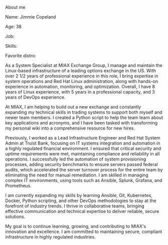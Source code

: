 About me

Name: Jimmie Copeland

Age: 38

Job:

Skills:

Favorite distro:

As a System Specialist at MIAX Exchange Group, I manage and maintain the Linux-based infrastructure of a leading options exchange in the US. With over 2 1/2 years of professional experience in this role, I bring expertise in system operations and Red Hat Linux administration, along with hands-on experience in automation, monitoring, and optimization. Overall, I have 8 years of Linux experience, with 5 years in a professional capacity, and 3 years of DevOps experience.

At MIAX, I am helping to build out a new exchange and constantly expanding my technical skills in trading systems to support both myself and newer team members. I created a Python script to help the team learn about key applications and acronyms, and I have been tasked with transforming my personal wiki into a comprehensive resource for new hires.

Previously, I worked as a Lead Infrastructure Engineer and Red Hat System Admin at Truist Bank, focusing on IT systems integration and automation in a highly regulated financial environment. I ensured that critical security and uptime requirements were met, maintaining compliance and reliability in all operations. I successfully led the automation of system provisioning processes, adding security benchmarks to ensure servers passed federal audits, which accelerated the server turnover process for the entire team by eliminating the need for manual remediation. I am skilled in managing complex IT environments, using tools such as Ansible, Splunk, Grafana, and Prometheus.

I am currently expanding my skills by learning Ansible, Git, Kubernetes, Docker, Python scripting, and other DevOps methodologies to stay at the forefront of industry trends. I thrive in collaborative teams, bringing effective communication and technical expertise to deliver reliable, secure solutions.

My goal is to continue learning, growing, and contributing to MIAX's innovation and excellence. I am committed to maintaining secure, compliant infrastructure in highly regulated industries.

